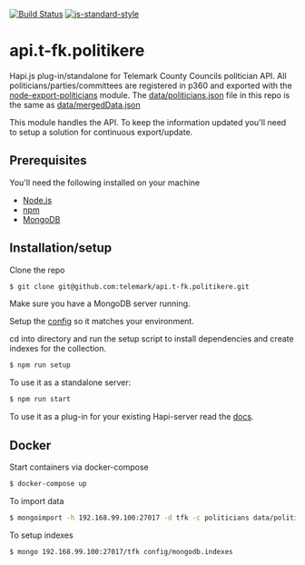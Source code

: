 [![Build Status](https://travis-ci.org/telemark/api.t-fk.politikere.svg?branch=master)](https://travis-ci.org/telemark/api.t-fk.politikere)
[![js-standard-style](https://img.shields.io/badge/code%20style-standard-brightgreen.svg?style=flat)](https://github.com/feross/standard)
# api.t-fk.politikere
Hapi.js plug-in/standalone for Telemark County Councils politician API.
All politicians/parties/committees are registered in p360 and exported with the [node-export-politicians](https://github.com/telemark/node-export-politicians) module.
The [data/politicians.json](data/politicians.json) file in this repo is the same as [data/mergedData.json](https://github.com/telemark/node-export-politicians/blob/master/data/mergedData.json)

This module handles the API. To keep the information updated you'll need to setup a solution for continuous export/update.

## Prerequisites

You'll need the following installed on your machine

- [Node.js](https://nodejs.org)
- [npm](https://www.npmjs.com/)
- [MongoDB](https://www.mongodb.org/)

## Installation/setup

Clone the repo

```sh
$ git clone git@github.com:telemark/api.t-fk.politikere.git
```

Make sure you have a MongoDB server running.

Setup the [config](config/index.js) so it matches your environment.

cd into directory and run the setup script to install dependencies and create indexes for the collection.

```sh
$ npm run setup
```

To use it as a standalone server:

```sh
$ npm run start
```

To use it as a plug-in for your existing Hapi-server read the [docs](http://hapijs.com/tutorials/plugins).

## Docker

Start containers via docker-compose

```sh
$ docker-compose up
```

To import data

```sh
$ mongoimport -h 192.168.99.100:27017 -d tfk -c politicians data/politicians.json --jsonArray
```

To setup indexes

```sh
$ mongo 192.168.99.100:27017/tfk config/mongodb.indexes
```